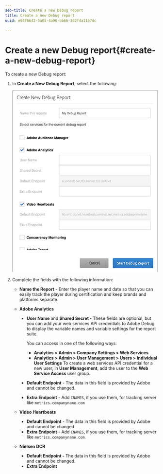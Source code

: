 ```yaml
---
seo-title: Create a new Debug report
title: Create a new Debug report
uuid: e94f6642-5a05-4a96-bb66-362f4a11674c

---
```


# Create a new Debug report{#create-a-new-debug-report}

To create a new Debug report:

1. In **Create a New Debug Report**, select the following:

   ![](assets/create-new-debug-report.png)

1. Complete the fields with the following information:

    * **Name the Report** - Enter the player name and date so that you can easily track the player during certification and keep brands and platforms separate. 
    * **Adobe Analytics**

        * **User Name** and **Shared Secret -** These fields are optional, but you can add your web services API credentials to Adobe Debug to display the variable names and variable settings for the report suite.

          You can access in one of the following ways:

            * **Analytics > Admin > Company Settings > Web Services** 
            * **Analytics > Admin > User Management > Users > Individual User Settings** To create a web services API credential for a new user, in **User Management**, add the user to the **Web Service Access** user group.

        * **Default Endpoint** - The data in this field is provided by Adobe and cannot be changed. 
        * **Extra Endpoint** - Add `CNAMES`, if you use them, for tracking server like `metrics.companyname.com`

    * **Video Heartbeats**

        * **Default Endpoint** - The data in this field is provided by Adobe and cannot be changed. 
        * **Extra Endpoint** - Add `CNAMES`, if you use them, for tracking server like `metrics.companyname.com`.

    * **Nielsen DCR**

        * **Default Endpoint -** The data in this field is provided by Adobe and cannot be changed. 
        * **Extra Endpoint**

